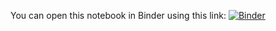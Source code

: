 You can open this notebook in Binder using this link:
[![Binder](https://mybinder.org/badge_logo.svg)](https://mybinder.org/v2/gh/xpertmind/TigerGraph/master?labpath=FOI_Workshop_20221017%2Ffoi_workshop.ipynb)